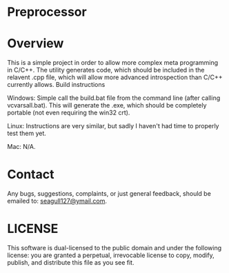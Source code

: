 # Preprocessor


# Overview

This is a simple project in order to allow more complex meta programming in C/C++. The utility generates code, which should be included in the relavent .cpp file, which will allow more advanced introspection than C/C++ currently allows.
Build instructions

Windows: Simple call the build.bat file from the command line (after calling vcvarsall.bat). This will generate the .exe, which should be completely portable (not even requiring the win32 crt).

Linux: Instructions are very similar, but sadly I haven't had time to properly test them yet.

Mac: N/A.

# Contact

Any bugs, suggestions, complaints, or just general feedback, should be emailed to: seagull127@ymail.com.

# LICENSE

This software is dual-licensed to the public domain and under the following license: you are granted a perpetual, irrevocable license to copy, modify, publish, and distribute this file as you see fit.
